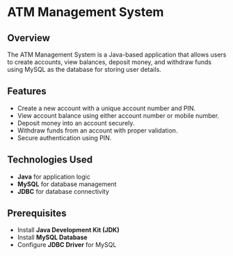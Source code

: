 # ATM Management System

## Overview
The ATM Management System is a Java-based application that allows users to create accounts, view balances, deposit money, and withdraw funds using MySQL as the database for storing user details.

## Features
- Create a new account with a unique account number and PIN.
- View account balance using either account number or mobile number.
- Deposit money into an account securely.
- Withdraw funds from an account with proper validation.
- Secure authentication using PIN.

## Technologies Used
- **Java** for application logic
- **MySQL** for database management
- **JDBC** for database connectivity

## Prerequisites
- Install **Java Development Kit (JDK)**
- Install **MySQL Database**
- Configure **JDBC Driver** for MySQL
